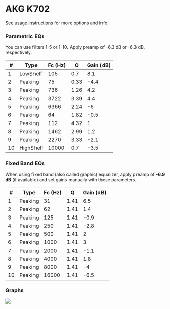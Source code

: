 # AKG K702
See [usage instructions](https://github.com/jaakkopasanen/AutoEq#usage) for more options and info.

### Parametric EQs
You can use filters 1-5 or 1-10. Apply preamp of -6.3 dB or -6.3 dB, respectively.

|   # | Type      |   Fc (Hz) |    Q |   Gain (dB) |
|-----|-----------|-----------|------|-------------|
|   1 | LowShelf  |       105 | 0.7  |         8.1 |
|   2 | Peaking   |        75 | 0.33 |        -4.4 |
|   3 | Peaking   |       736 | 1.26 |         4.2 |
|   4 | Peaking   |      3722 | 3.39 |         4.4 |
|   5 | Peaking   |      6366 | 2.24 |        -6   |
|   6 | Peaking   |        64 | 1.82 |        -0.5 |
|   7 | Peaking   |       112 | 4.32 |         1   |
|   8 | Peaking   |      1462 | 2.99 |         1.2 |
|   9 | Peaking   |      2270 | 3.33 |        -2.1 |
|  10 | HighShelf |     10000 | 0.7  |        -3.5 |

### Fixed Band EQs
When using fixed band (also called graphic) equalizer, apply preamp of **-6.9 dB** (if available) and set gains manually with these parameters.

|   # | Type    |   Fc (Hz) |    Q |   Gain (dB) |
|-----|---------|-----------|------|-------------|
|   1 | Peaking |        31 | 1.41 |         6.5 |
|   2 | Peaking |        62 | 1.41 |         1.4 |
|   3 | Peaking |       125 | 1.41 |        -0.9 |
|   4 | Peaking |       250 | 1.41 |        -2.8 |
|   5 | Peaking |       500 | 1.41 |         2   |
|   6 | Peaking |      1000 | 1.41 |         3   |
|   7 | Peaking |      2000 | 1.41 |        -1.1 |
|   8 | Peaking |      4000 | 1.41 |         1.8 |
|   9 | Peaking |      8000 | 1.41 |        -4   |
|  10 | Peaking |     16000 | 1.41 |        -6.5 |

### Graphs
![](./AKG%20K702.png)
